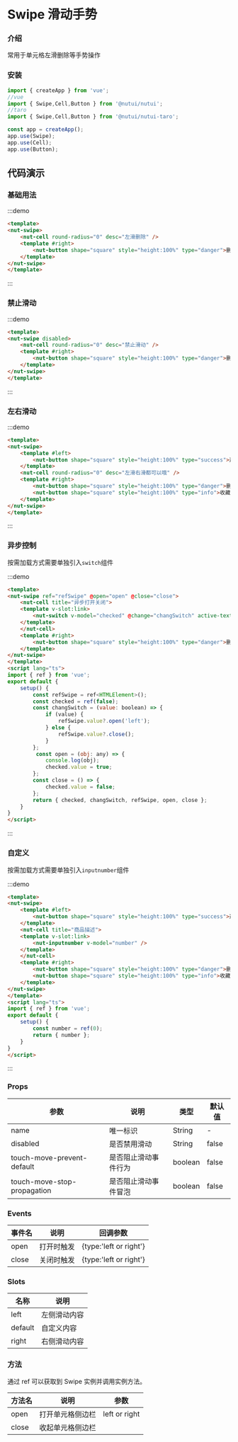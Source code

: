 #  Swipe 滑动手势

### 介绍

常用于单元格左滑删除等手势操作

### 安装

```javascript
import { createApp } from 'vue';
//vue
import { Swipe,Cell,Button } from '@nutui/nutui';
//taro
import { Swipe,Cell,Button } from '@nutui/nutui-taro';

const app = createApp();
app.use(Swipe);
app.use(Cell);
app.use(Button);
```

## 代码演示

### 基础用法

:::demo
```html
<template>
<nut-swipe>
    <nut-cell round-radius="0" desc="左滑删除" />
    <template #right>
        <nut-button shape="square" style="height:100%" type="danger">删除</nut-button>
    </template>
</nut-swipe>
</template>
```
:::


### 禁止滑动


:::demo
```html
<template>
<nut-swipe disabled>
    <nut-cell round-radius="0" desc="禁止滑动" />
    <template #right>
        <nut-button shape="square" style="height:100%" type="danger">删除</nut-button>
    </template>
</nut-swipe>
</template>
```
:::

### 左右滑动


:::demo
```html
<template>
<nut-swipe>
    <template #left>
        <nut-button shape="square" style="height:100%" type="success">选择</nut-button>
    </template>
    <nut-cell round-radius="0" desc="左滑右滑都可以哦" />
    <template #right>
        <nut-button shape="square" style="height:100%" type="danger">删除</nut-button>
        <nut-button shape="square" style="height:100%" type="info">收藏</nut-button>
    </template>
</nut-swipe>
</template>
```
:::

### 异步控制

按需加载方式需要单独引入`switch`组件

:::demo
```html
<template>
<nut-swipe ref="refSwipe" @open="open" @close="close">
    <nut-cell title="异步打开关闭">
    <template v-slot:link>
        <nut-switch v-model="checked" @change="changSwitch" active-text="开" inactive-text="关" />
    </template>
    </nut-cell>
    <template #right>
        <nut-button shape="square" style="height:100%" type="danger">删除</nut-button>
    </template>
</nut-swipe>
</template>
<script lang="ts">
import { ref } from 'vue';
export default {
    setup() {
        const refSwipe = ref<HTMLElement>();
        const checked = ref(false);
        const changSwitch = (value: boolean) => {
            if (value) {
                refSwipe.value?.open('left');
            } else {
                refSwipe.value?.close();
            }
        };
         const open = (obj: any) => {
            console.log(obj);
            checked.value = true;
        };
        const close = () => {
            checked.value = false;
        };
        return { checked, changSwitch, refSwipe, open, close };
    }
}
</script>
```
:::

### 自定义

按需加载方式需要单独引入`inputnumber`组件

:::demo
```html
<template>
<nut-swipe>
    <template #left>
        <nut-button shape="square" style="height:100%" type="success">选择</nut-button>
    </template>
    <nut-cell title="商品描述">
    <template v-slot:link>
        <nut-inputnumber v-model="number" />
    </template>
    </nut-cell>
    <template #right>
        <nut-button shape="square" style="height:100%" type="danger">删除</nut-button>
        <nut-button shape="square" style="height:100%" type="info">收藏</nut-button>
    </template>
</nut-swipe>
</template>
<script lang="ts">
import { ref } from 'vue';
export default {
    setup() {
        const number = ref(0);
        return { number };
    }
}
</script>
```
:::


### Props

| 参数                     | 说明                 | 类型    | 默认值 |
|--------------------------|----------------------|---------|--------|
| name                     | 唯一标识             | String  | -      |
| disabled                 | 是否禁用滑动         | String  | false  |
| touch-move-prevent-default  | 是否阻止滑动事件行为 | boolean | false  |
| touch-move-stop-propagation | 是否阻止滑动事件冒泡 | boolean | false  |
### Events

| 事件名 | 说明       | 回调参数               |
|--------|------------|------------------------|
| open   | 打开时触发 | {type:'left or right'} |
| close  | 关闭时触发 | {type:'left or right'} |
    

### Slots
| 名称    | 说明         |
|---------|--------------|
| left    | 左侧滑动内容 |
| default | 自定义内容   |
| right   | 右侧滑动内容 |

### 方法
通过 ref 可以获取到 Swipe 实例并调用实例方法。

| 方法名 | 说明             | 参数          |
|--------|------------------|---------------|
| open   | 打开单元格侧边栏 | left or right |
| close  | 收起单元格侧边栏 |               |